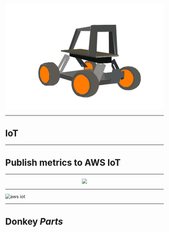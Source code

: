 <!-- $theme: default -->

![](images/donkey-car.jpg)

---

# IoT

---

# Publish metrics to AWS IoT

---

[comment]: <> ( MQTT )

<p align="center">
<img src="https://pagefaultblog.files.wordpress.com/2017/02/mqtt.png" width="600">
</p>

---

![aws iot](https://d1.awsstatic.com/IoT/diagrams/AWS%20IoT%20Core%20Authenticate.a04e344921f6ba4aedb30f356d320b1fbb4c1c07.png)

---

# Donkey *Parts*
